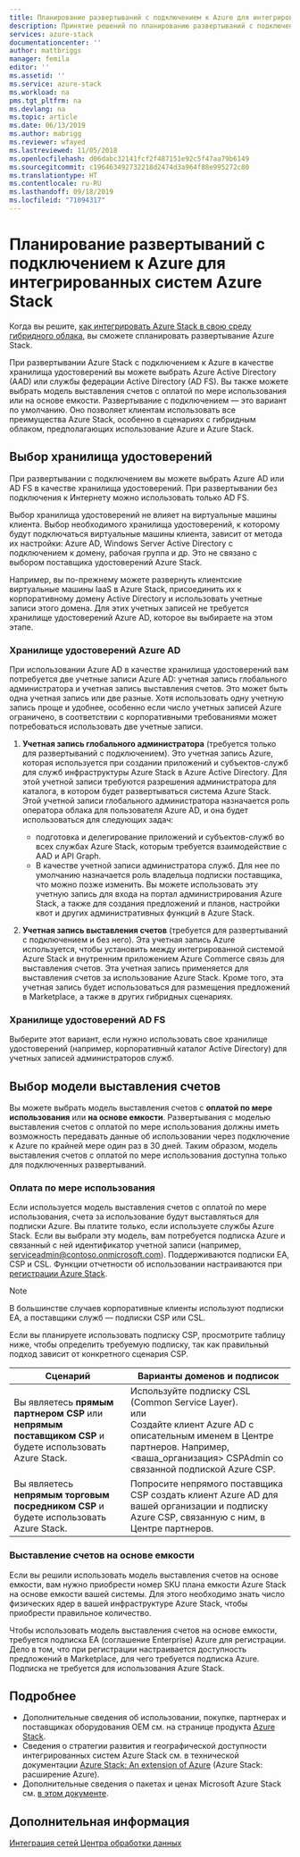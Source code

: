 ```yaml
---
title: Планирование развертываний с подключением к Azure для интегрированных систем Azure Stack | Документация Майкрософт
description: Принятие решений по планированию развертываний с подключением к Azure для интегрированных систем Azure Stack, включая вопросы выставления счетов и идентификации.
services: azure-stack
documentationcenter: ''
author: mattbriggs
manager: femila
editor: ''
ms.assetid: ''
ms.service: azure-stack
ms.workload: na
pms.tgt_pltfrm: na
ms.devlang: na
ms.topic: article
ms.date: 06/13/2019
ms.author: mabrigg
ms.reviewer: wfayed
ms.lastreviewed: 11/05/2018
ms.openlocfilehash: d06dabc32141fcf2f487151e92c5f47aa79b6149
ms.sourcegitcommit: c196463492732218d2474d3a964f88e995272c80
ms.translationtype: HT
ms.contentlocale: ru-RU
ms.lasthandoff: 09/18/2019
ms.locfileid: "71094317"
---
```

# <a name="azure-connected-deployment-planning-decisions-for-azure-stack-integrated-systems"></a>Планирование развертываний с подключением к Azure для интегрированных систем Azure Stack
Когда вы решите, [как интегрировать Azure Stack в свою среду гибридного облака](azure-stack-connection-models.md), вы сможете спланировать развертывание Azure Stack.

При развертывании Azure Stack с подключением к Azure в качестве хранилища удостоверений вы можете выбрать Azure Active Directory (AAD) или службы федерации Active Directory (AD FS). Вы также можете выбрать модель выставления счетов с оплатой по мере использования или на основе емкости. Развертывание с подключением — это вариант по умолчанию. Оно позволяет клиентам использовать все преимущества Azure Stack, особенно в сценариях с гибридным облаком, предполагающих использование Azure и Azure Stack.

## <a name="choose-an-identity-store"></a>Выбор хранилища удостоверений
При развертывании с подключением вы можете выбрать Azure AD или AD FS в качестве хранилища удостоверений. При развертывании без подключения к Интернету можно использовать только AD FS.

Выбор хранилища удостоверений не влияет на виртуальные машины клиента. Выбор необходимого хранилища удостоверений, к которому будут подключаться виртуальные машины клиента, зависит от метода их настройки: Azure AD, Windows Server Active Directory с подключением к домену, рабочая группа и др. Это не связано с выбором поставщика удостоверений Azure Stack.

Например, вы по-прежнему можете развернуть клиентские виртуальные машины IaaS в Azure Stack, присоединить их к корпоративному домену Active Directory и использовать учетные записи этого домена. Для этих учетных записей не требуется хранилище удостоверений Azure AD, которое вы выбираете на этом этапе.

### <a name="azure-ad-identity-store"></a>Хранилище удостоверений Azure AD
При использовании Azure AD в качестве хранилища удостоверений вам потребуется две учетные записи Azure AD: учетная запись глобального администратора и учетная запись выставления счетов. Это может быть одна учетная запись или две разные. Хотя использовать одну учетную запись проще и удобнее, особенно если число учетных записей Azure ограничено, в соответствии с корпоративными требованиями может потребоваться использовать две учетные записи.

1. **Учетная запись глобального администратора** (требуется только для развертываний с подключением). Это учетная запись Azure, которая используется при создании приложений и субъектов-служб для служб инфраструктуры Azure Stack в Azure Active Directory. Для этой учетной записи требуются разрешения администратора для каталога, в котором будет развертываться система Azure Stack. Этой учетной записи глобального администратора назначается роль оператора облака для пользователя Azure AD, и она будет использоваться для следующих задач:

    - подготовка и делегирование приложений и субъектов-служб во всех службах Azure Stack, которым требуется взаимодействие с AAD и API Graph.
    - В качестве учетной записи администратора служб. Для нее по умолчанию назначается роль владельца подписки поставщика, что можно позже изменить. Вы можете использовать эту учетную запись для входа на портал администрирования Azure Stack, а также для создания предложений и планов, настройки квот и других административных функций в Azure Stack.

2. **Учетная запись выставления счетов** (требуется для развертываний с подключением и без него). Эта учетная запись Azure используется, чтобы установить между интегрированной системой Azure Stack и внутренним приложением Azure Commerce связь для выставления счетов. Эта учетная запись применяется для выставления счетов за использование Azure Stack. Кроме того, эта учетная запись будет использоваться для размещения предложений в Marketplace, а также в других гибридных сценариях.

### <a name="ad-fs-identity-store"></a>Хранилище удостоверений AD FS
Выберите этот вариант, если нужно использовать свое хранилище удостоверений (например, корпоративный каталог Active Directory) для учетных записей администраторов служб.  

## <a name="choose-a-billing-model"></a>Выбор модели выставления счетов
Вы можете выбрать модель выставления счетов с **оплатой по мере использования** или **на основе емкости**. Развертывания с моделью выставления счетов с оплатой по мере использования должны иметь возможность передавать данные об использовании через подключение к Azure по крайней мере один раз в 30 дней. Таким образом, модель выставления счетов с оплатой по мере использования доступна только для подключенных развертываний.  

### <a name="pay-as-you-use"></a>Оплата по мере использования
Если используется модель выставления счетов с оплатой по мере использования, счета за использование будут выставляться для подписки Azure. Вы платите только, если используете службы Azure Stack. Если вы выбрали эту модель, вам потребуется подписка Azure и связанный с ней идентификатор учетной записи (например, serviceadmin@contoso.onmicrosoft.com). Поддерживаются подписки EA, CSP и CSL. Функции отчетности об использовании настраиваются при [регистрации Azure Stack](azure-stack-registration.md).

> [!NOTE]
> В большинстве случаев корпоративные клиенты используют подписки EA, а поставщики служб — подписки CSP или CSL.

Если вы планируете использовать подписку CSP, просмотрите таблицу ниже, чтобы определить требуемую подписку, так как правильный подход зависит от конкретного сценария CSP.

|Сценарий|Варианты доменов и подписок|
|-----|-----|
|Вы являетесь **прямым партнером CSP** или **непрямым поставщиком CSP** и будете использовать Azure Stack.|Используйте подписку CSL (Common Service Layer).<br>     или<br>Создайте клиент Azure AD с описательным именем в Центре партнеров. Например, &lt;ваша_организация> CSPAdmin со связанной подпиской Azure CSP.|
|Вы являетесь **непрямым торговым посредником CSP** и будете использовать Azure Stack.|Попросите непрямого поставщика CSP создать клиент Azure AD для вашей организации и подписку Azure CSP, связанную с ним, в Центре партнеров.|

### <a name="capacity-based-billing"></a>Выставление счетов на основе емкости
Если вы решили использовать модель выставления счетов на основе емкости, вам нужно приобрести номер SKU плана емкости Azure Stack на основе емкости вашей системы. Для этого необходимо знать число физических ядер в вашей инфраструктуре Azure Stack, чтобы приобрести правильное количество.

Чтобы использовать модель выставления счетов на основе емкости, требуется подписка EA (соглашение Enterprise) Azure для регистрации. Дело в том, что при регистрации настраивается доступность предложений в Marketplace, для чего требуется подписка Azure. Подписка не требуется для использования Azure Stack.

## <a name="learn-more"></a>Подробнее
- Дополнительные сведения об использовании, покупке, партнерах и поставщиках оборудования OEM см. на странице продукта [Azure Stack](https://azure.microsoft.com/overview/azure-stack/).
- Сведения о стратегии развития и географической доступности интегрированных систем Azure Stack см. в технической документации [Azure Stack: An extension of Azure](https://azure.microsoft.com/resources/azure-stack-an-extension-of-azure/) (Azure Stack: расширение Azure). 
- Дополнительные сведения о пакетах и ценах Microsoft Azure Stack см. [в этом документе](https://azure.microsoft.com/mediahandler/files/resourcefiles/5bc3f30c-cd57-4513-989e-056325eb95e1/Azure-Stack-packaging-and-pricing-datasheet.pdf). 

## <a name="next-steps"></a>Дополнительная информация
[Интеграция сетей Центра обработки данных](azure-stack-network.md)
